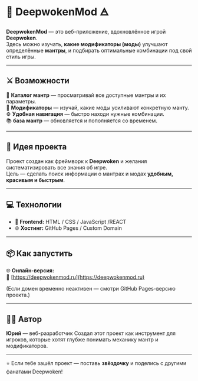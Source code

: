 # 🌊 DeepwokenMod 🜁

**DeepwokenMod** — это веб-приложение, вдохновлённое игрой **Deepwoken**.  
Здесь можно изучать, **какие модификаторы (моды)** улучшают определённые **мантры**, и подбирать оптимальные комбинации под свой стиль игры.

---

## ⚔️ Возможности

🔮 **Каталог мантр** — просматривай все доступные мантры и их параметры.  
🧩 **Модификаторы** — изучай, какие моды усиливают конкретную манту.  
⚙️ **Удобная навигация** — быстро находи нужные комбинации.  
📚 **база мантр** — обновляется и пополняется со временем.  

---

## 🌌 Идея проекта

Проект создан как фреймворк к **Deepwoken** и желания систематизировать все знания об игре.  
Цель — сделать поиск информации о мантрах и модах **удобным, красивым и быстрым**.

---

## 💻 Технологии

- 🧠 **Frontend:** HTML / CSS / JavaScript /REACT 
- 🌐 **Хостинг:** GitHub Pages / Custom Domain  

---

## 📦 Как запустить

🌐 **Онлайн-версия:**  
🔗 [https://deepwokenmod.ru](https://deepwokenmod.ru)

(Если домен временно неактивен — смотри GitHub Pages-версию проекта.)

---

## 🧙‍♂️ Автор

**Юрий** — веб-разработчик
Создал этот проект как инструмент для игроков, которые хотят глубже понимать механику мантр и модификаторов.  

---

⭐ Если тебе зашёл проект — поставь **звёздочку** и поделись с другими фанатами Deepwoken!
